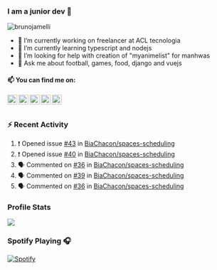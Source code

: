 ### I am a junior dev 👋
<img src="https://komarev.com/ghpvc/?username=brunojamelli&label=Views&color=blue&style=plastic" alt="brunojamelli" />

- 🔭 I’m currently working on freelancer at ACL tecnologia
- 🌱 I’m currently learning typescript and nodejs
- 🤔 I’m looking for help with creation of "myanimelist" for manhwas
- 💬 Ask me about football, games, food, django and vuejs

#### 📫 You can find me on:

<a href="https://linkedin.com/in/brunojamelli/">
  <img align="left" alt="" width="22px" src="https://cdn.jsdelivr.net/npm/simple-icons@v3/icons/linkedin.svg" />
</a>
<a href="https://t.me/">
  <img align="left" alt="" width="22px" src="https://cdn.jsdelivr.net/npm/simple-icons@v3/icons/telegram.svg" />
</a>
<a href="https://instagram.com/brunojamelli/">
  <img align="left" alt="" width="22px" src="https://cdn.jsdelivr.net/npm/simple-icons@v3/icons/instagram.svg" />
</a>
<a href="https://www.facebook.com/brunojamelli9/">
  <img align="left" alt="" width="22px" src="https://cdn.jsdelivr.net/npm/simple-icons@v3/icons/facebook.svg" />
</a>
<a href="https://www.youtube.com/c/BrunoJamelle/videos?view_as=subscriber/">
  <img align="left" alt="" width="22px" src="https://cdn.jsdelivr.net/npm/simple-icons@v3/icons/youtube.svg" />
</a>

<br/>
<br/>

### :zap: Recent Activity 

<!--START_SECTION:activity-->
1. ❗️ Opened issue [#43](https://github.com/BiaChacon/spaces-scheduling/issues/43) in [BiaChacon/spaces-scheduling](https://github.com/BiaChacon/spaces-scheduling)
2. ❗️ Opened issue [#40](https://github.com/BiaChacon/spaces-scheduling/issues/40) in [BiaChacon/spaces-scheduling](https://github.com/BiaChacon/spaces-scheduling)
3. 🗣 Commented on [#36](https://github.com/BiaChacon/spaces-scheduling/issues/36) in [BiaChacon/spaces-scheduling](https://github.com/BiaChacon/spaces-scheduling)
4. 🗣 Commented on [#39](https://github.com/BiaChacon/spaces-scheduling/issues/39) in [BiaChacon/spaces-scheduling](https://github.com/BiaChacon/spaces-scheduling)
5. 🗣 Commented on [#36](https://github.com/BiaChacon/spaces-scheduling/issues/36) in [BiaChacon/spaces-scheduling](https://github.com/BiaChacon/spaces-scheduling)
<!--END_SECTION:activity-->

### Profile Stats
<img src="https://github-readme-stats.brunojamelli.vercel.app/api?username=brunojamelli&show_icons=true&theme=merko">

### Spotify Playing 🎧
[![Spotify](https://spotify-readme-status.vercel.app/api/spotify)](https://open.spotify.com/user/brunogeek9)
